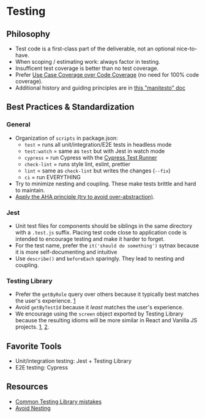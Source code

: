 # Testing

## Philosophy
* Test code is a first-class part of the deliverable, not an optional nice-to-have.
* When scoping / estimating work: always factor in testing. 
* Insufficent test coverage is better than no test coverage.
* Prefer [Use Case Coverage over Code Coverage](https://kentcdodds.com/blog/how-to-know-what-to-test) (no need for 100% code coverage).
* Additional history and guiding principles are in [this "manitesto" doc](https://bitbucket.org/blog/save-time-with-default-pull-request-descriptions)

## Best Practices & Standardization

### General
* Organization of `scripts` in package.json:
	- `test` = runs all unit/integration/E2E tests in headless mode
	- `test:watch` = same as `test` but with Jest in watch mode
	- `cypress` = run Cypress with the [Cypress Test Runner](https://docs.cypress.io/guides/guides/command-line.html#cypress-open)
	- `check-lint` = runs style lint, eslint, prettier
	- `lint` = same as `check-lint` but writes the changes (`--fix`)
	- `ci` = run EVERYTHING
* Try to minimize nesting and coupling. These make tests brittle and hard to maintain.
* [Apply the AHA principle (try to avoid over-abstraction)](https://kentcdodds.com/blog/avoid-nesting-when-youre-testing).

### Jest
* Unit test files for components should be siblings in the same directory with a `.test.js` suffix. Placing test code close to application code is intended to encourage testing and make it harder to forget.
* For the test name, prefer the `it('should do something')` sytnax because it is more self-documenting and intuitive
* Use `describe()` and `beforeEach` sparingly. They lead to nesting and coupling.

### Testing Library
* Prefer the `getByRole` query over others because it typically best matches the user's experience. [1](https://kentcdodds.com/blog/common-mistakes-with-react-testing-library#not-using-byrole-most-of-the-time)
* Avoid `getByTestId` because it _least_ matches the user's experience.
* We encourage using the `screen` object exported by Testing Library because the resulting idioms will be more similar in React and Vanilla JS projects. [1](https://testing-library.com/docs/queries/about#screen), [2](https://kentcdodds.com/blog/common-mistakes-with-react-testing-library#not-using-screen).

## Favorite Tools
* Unit/integration testing: Jest + Testing Library
* E2E testing: Cypress

## Resources
* [Common Testing Library mistakes](https://kentcdodds.com/blog/common-mistakes-with-react-testing-library)
* [Avoid Nesting](https://kentcdodds.com/blog/avoid-nesting-when-youre-testing)

